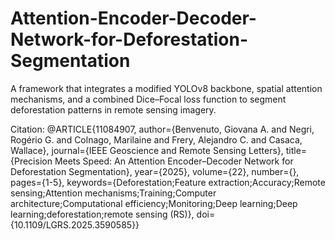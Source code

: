 # Attention-Encoder-Decoder-Network-for-Deforestation-Segmentation
A framework that integrates a modified YOLOv8 backbone, spatial attention mechanisms, and a combined Dice–Focal loss function to segment deforestation patterns in remote sensing imagery.

Citation:
@ARTICLE{11084907,
  author={Benvenuto, Giovana A. and Negri, Rogério G. and Colnago, Marilaine and Frery, Alejandro C. and Casaca, Wallace},
  journal={IEEE Geoscience and Remote Sensing Letters}, 
  title={Precision Meets Speed: An Attention Encoder–Decoder Network for Deforestation Segmentation}, 
  year={2025},
  volume={22},
  number={},
  pages={1-5},
  keywords={Deforestation;Feature extraction;Accuracy;Remote sensing;Attention mechanisms;Training;Computer architecture;Computational efficiency;Monitoring;Deep learning;Deep learning;deforestation;remote sensing (RS)},
  doi={10.1109/LGRS.2025.3590585}}


